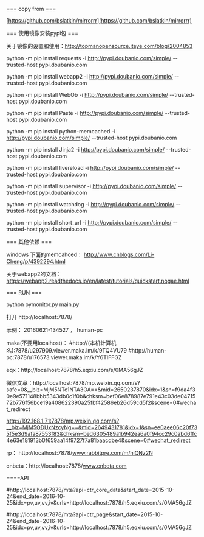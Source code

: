 === copy from ===

[https://github.com/bslatkin/mirrorrr](https://github.com/bslatkin/mirrorrr)



=== 使用镜像安装pypi包 ===

关于镜像的设置和使用：http://topmanopensource.iteye.com/blog/2004853


python -m pip install requests -i http://pypi.doubanio.com/simple/  --trusted-host pypi.doubanio.com

python -m pip install webapp2 -i http://pypi.doubanio.com/simple/  --trusted-host pypi.doubanio.com

python -m pip install WebOb -i http://pypi.doubanio.com/simple/  --trusted-host pypi.doubanio.com

python -m pip install Paste -i http://pypi.doubanio.com/simple/  --trusted-host pypi.doubanio.com

python -m pip install python-memcached -i http://pypi.doubanio.com/simple/  --trusted-host pypi.doubanio.com

python -m pip install Jinja2 -i http://pypi.doubanio.com/simple/  --trusted-host pypi.doubanio.com

python -m pip install livereload -i http://pypi.doubanio.com/simple/  --trusted-host pypi.doubanio.com

python -m pip install supervisor -i http://pypi.doubanio.com/simple/  --trusted-host pypi.doubanio.com

python -m pip install watchdog -i http://pypi.doubanio.com/simple/  --trusted-host pypi.doubanio.com

python -m pip install short_url -i http://pypi.doubanio.com/simple/  --trusted-host pypi.doubanio.com



=== 其他依赖 === 

windows 下面的memcahced： 
http://www.cnblogs.com/Li-Cheng/p/4392294.html

关于webapp2的文档： https://webapp2.readthedocs.io/en/latest/tutorials/quickstart.nogae.html

===  RUN ===


python pymonitor.py main.py


打开 http://localhost:7878/

示例：
20160621-134527  ， human-pc

maka(不要用localhost)：
#http://(本机计算机名):7878/u297909.viewer.maka.im/k/9TQ4VU79
#http://human-pc:7878/u176573.viewer.maka.im/k/Y6TIFFGZ

eqx：http://localhost:7878/h5.eqxiu.com/s/0MA56gJZ


微信文章：http://localhost:7878/mp.weixin.qq.com/s?safe=0&__biz=MjM5NTc1NTA3OA==&mid=2650237870&idx=1&sn=f9da4f30e9e571148bbb5343db0c1f0b&chksm=bef06e878987e791e43c03de0471572b776f56bce19a408622390a25fbf42586eb26d59cd5f2&scene=0#wechat_redirect

http://192.168.1.71:7878/mp.weixin.qq.com/s?__biz=MjM5ODUxNzcyNg==&mid=2649431781&idx=1&sn=ee0aee06c20f735f5e3d9afa87553f83&chksm=bed6305489a1b942ea6a0f94cc29c0abd6ffc4e63e181913b0f659aa14f9727f7a81baacdbe4&scene=0#wechat_redirect

rp： http://localhost:7878/www.rabbitpre.com/m/niQNz2N

cnbeta：http://localhost:7878/www.cnbeta.com


====API

#http://localhost:7878/mta?api=ctr_core_data&start_date=2015-10-24&end_date=2016-10-25&idx=pv,uv,vv,iv&urls=http://localhost:7878/h5.eqxiu.com/s/0MA56gJZ


#http://localhost:7878/mta?api=ctr_page&start_date=2015-10-24&end_date=2016-10-25&idx=pv,uv,vv,iv&urls=http://localhost:7878/h5.eqxiu.com/s/0MA56gJZ